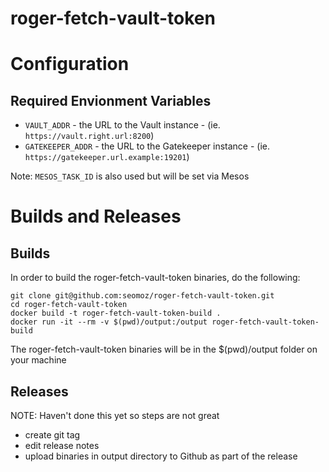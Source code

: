 # roger-fetch-vault-token

# Configuration

## Required Envionment Variables
* `VAULT_ADDR` - the URL to the Vault instance - (ie. `https://vault.right.url:8200`)
* `GATEKEEPER_ADDR` - the URL to the Gatekeeper instance - (ie. `https://gatekeeper.url.example:19201`)

Note: `MESOS_TASK_ID` is also used but will be set via Mesos

# Builds and Releases

## Builds
In order to build the roger-fetch-vault-token binaries, do the following:
```
git clone git@github.com:seomoz/roger-fetch-vault-token.git
cd roger-fetch-vault-token
docker build -t roger-fetch-vault-token-build .
docker run -it --rm -v $(pwd)/output:/output roger-fetch-vault-token-build
```

The roger-fetch-vault-token binaries will be in the $(pwd)/output folder on your machine

## Releases
NOTE: Haven't done this yet so steps are not great
* create git tag
* edit release notes
* upload binaries in output directory to Github as part of the release
